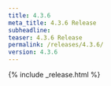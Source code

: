 ```yaml
---
title: 4.3.6
meta_title: 4.3.6 Release
subheadline: 
teaser: 4.3.6 Release
permalink: /releases/4.3.6/
version: 4.3.6
---
```


{% include _release.html %}
